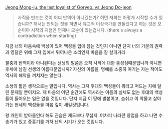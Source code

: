 [Jeong Mong-ju, the last loyalist of Goryeo, vs Jeong Do-jeon](https://www.youtube.com/watch?v=ruzlAWflmlM&ab_channel=SBSCatch)

> 사직을 만드는 것이 어찌 반역이 아니겠는가?
> 허면 저희는 어떻게 시작할 수가 있습니까?
> 해서는 안되는 짓을 하면서 유교적 이상국가를 만들겠다고 하는 것은 모순이야
> 시작의 지점엔 언제나 모순이 있는겁니다.  (there's always a contradiction when starting)


지금 너의 마음속에 백성이 있어 백성을 입에 담는 것인지 아니면 단지 너의 가문의 권력과 영달은 위해 그저 입에서 튀어나온 소리인지 마음을 잘 살피거라

불충과 반역이라 아니된다는 선생의 말씀은 오직 사직에 대한 충성심때문입니까 아니면 후세에 남길 선생의 이름때문입니까?
자신의 이름을, 명예를 소중히 여기는 자는 적어도 역사의 해악을 끼치지는 않는다. 

소생의 짧은 생각으로는 말입니다. 역사는 그저 후대의 백성들이 뭐라고 떠드는 지에 달린 문제일 뿐이지오. 제 마음의 어떤 순간에도 역사라는 이름의 실체도 없는 후대의 백성들이 들어오는 일은 없을 것입니다. 단지 지금 이 땅에 발붙이고, 숨쉬고 이 악물고 살아가는 현세의 백성들을 마음 깊이 새길것입니다.

왕 개인이 받아들인다 해도 관습은 제도보다 무섭지.
어차피 나라란 창업을 하고 나면 수송기가 있고 중흥기를 거쳐 난의 시기가 오는 것입니다.